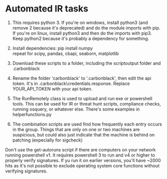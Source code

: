 # Automated IR tasks
1. This requires python 3. If you're on windows, install python3 (and remove 2 because it's deprecated) and do the module imports with pip. If you're on linux, install python3 and then do the imports with pip3. Keep python2 because it's probably a dependency for something.

2. Install dependencies:
pip install numpy  
repeat for scipy, pandas, cbapi, seaborn, matplotlib

3. Download these scripts to a folder, including the scriptoutput folder and .carbonblack

4. Rename the folder 'carbonblack' to '.carbonblack', then edit the api token. It's in .carbonblack\credentials.response. Replace YOUR_API_TOKEN with your api token.

5. The RunRemotely class is used to upload and run exe or powershell tools. This can be used for IR or threat hunt scripts, compliance checks, running osquery, or whatever else. There's some examples in helperfunctions.py


7. The combination scripts are used find how frequently each entry occurs in the group. Things that are only on one or two machines are suspicious, but could also just indicate that the machine is behind on patching (expecially for sigcheck)

Don't use the get-autoruns script if there are computers on your network running powershell v1. It requires powershell 3 to run and v4 or higher to properly verify signatures. If yu run it on earlier versions, you'll have ~2000 hits as it's not possible to exclude operating system core functions without verifying signatures.



